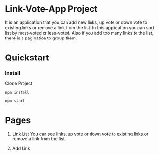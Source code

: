 # Link-Vote-App Project

It is an application that you can add new links, up vote or down vote to existing links or remove a link from the list. In this application you can sort list by most-voted or less-voted. Also if you add too many links to the list, there is a pagination to group them.

# Quickstart

### Install
 Clone Project
 ```
 npm install
 ```
  ```
 npm start
  ```
 

 # Pages
 1. Link List
You can see links, up vote or down vote to existing links or remove a link from the list.

 2. Add Link 
